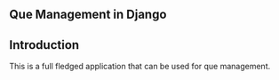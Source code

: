 ## Que Management in Django

## Introduction
This is a full fledged application that can be used for que management.